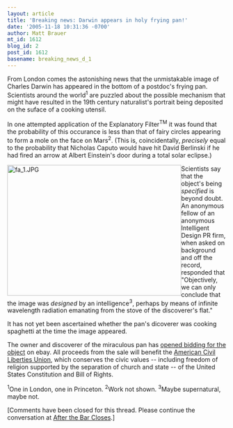 ```yaml
---
layout: article
title: 'Breaking news: Darwin appears in holy frying pan!'
date: '2005-11-18 10:31:36 -0700'
author: Matt Brauer
mt_id: 1612
blog_id: 2
post_id: 1612
basename: breaking_news_d_1
---
```

From London comes the astonishing news that the unmistakable image of Charles Darwin has appeared in the bottom of a postdoc's frying pan. Scientists around the world<sup>1</sup> are puzzled about the possible mechanism that might have resulted in the 19th century naturalist's portrait being deposited on the suface of a cooking utensil.

In one attempted application of the Explanatory Filter<sup>TM</sup> it was found that the probability of this occurance is less than that of fairy circles appearing to form a mole on the face on Mars<sup>2</sup>. (This is, coincidentally, _precisely_ equal to the probability that Nicholas Caputo would have hit David Berlinski if he had fired an arrow at Albert Einstein's door during a total solar eclipse.)

[<img src="{{ site.baseurl }}/uploads/2006/fa_1-thumb.JPG" alt="fa_1.JPG" width="400" height="300" style="float:left;" />](/uploads/2006/fa_1.JPG)

Scientists say that the object's being _specified_ is beyond doubt. An anonymous fellow of an anonymous Intelligent Design PR firm, when asked on background and off the record, responded that "Objectively, we can only conclude that the image was _designed_ by an intelligence<sup>3</sup>, perhaps by means of infinite wavelength radiation emanating from the stove of the discoverer's flat."

It has not yet been ascertained whether the pan's dicoverer was cooking spaghetti at the time the image appeared.

The owner and discoverer of the miraculous pan has [opened bidding for the object](http://cgi.ebay.com/ws/eBayISAPI.dll?ViewItem&amp;item=6227935924) on ebay. All proceeds from the sale will benefit the [American Civil Liberties Union](http://www.aclu.org/about/aboutmain.cfm), which conserves the civic values -- including freedom of religion supported by the separation of church and state -- of the United States Constitution and Bill of Rights.

<sup>1</sup>One in London, one in Princeton.
<sup>2</sup>Work not shown.
<sup>3</sup>Maybe supernatural, maybe not.

\[Comments have been closed for this thread. Please continue the conversation at [After the Bar Closes](http://www.antievolution.org/cgi-bin/ikonboard/ikonboard.cgi?s=437f673553da3712;act=ST;f=14;t=74).\]
